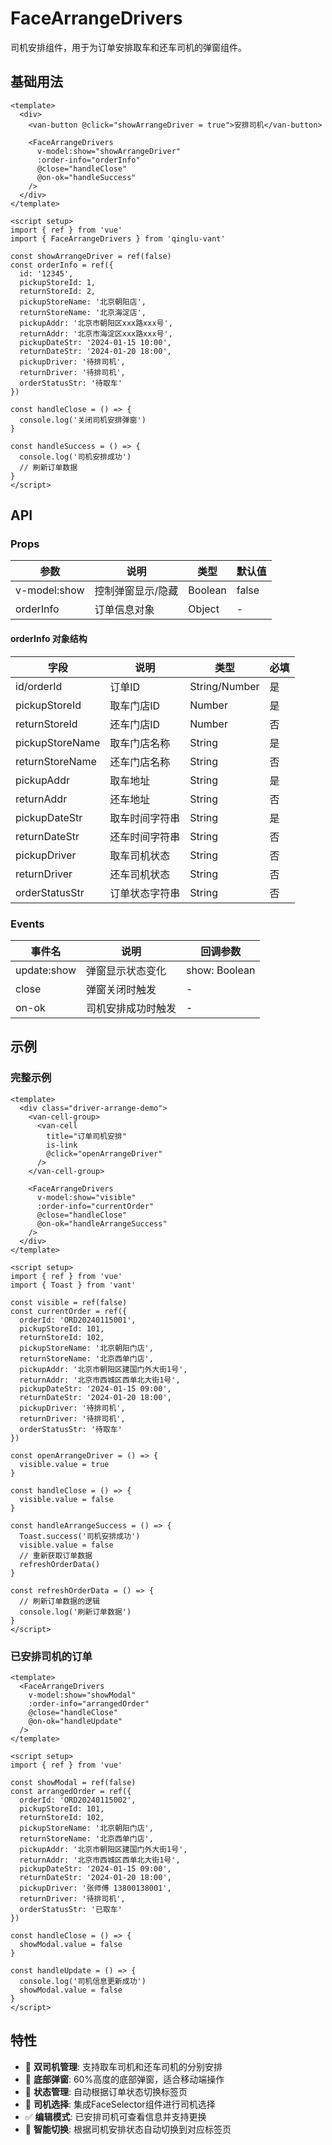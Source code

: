 # FaceArrangeDrivers

司机安排组件，用于为订单安排取车和还车司机的弹窗组件。

## 基础用法

```vue
<template>
  <div>
    <van-button @click="showArrangeDriver = true">安排司机</van-button>

    <FaceArrangeDrivers
      v-model:show="showArrangeDriver"
      :order-info="orderInfo"
      @close="handleClose"
      @on-ok="handleSuccess"
    />
  </div>
</template>

<script setup>
import { ref } from 'vue'
import { FaceArrangeDrivers } from 'qinglu-vant'

const showArrangeDriver = ref(false)
const orderInfo = ref({
  id: '12345',
  pickupStoreId: 1,
  returnStoreId: 2,
  pickupStoreName: '北京朝阳店',
  returnStoreName: '北京海淀店',
  pickupAddr: '北京市朝阳区xxx路xxx号',
  returnAddr: '北京市海淀区xxx路xxx号',
  pickupDateStr: '2024-01-15 10:00',
  returnDateStr: '2024-01-20 18:00',
  pickupDriver: '待排司机',
  returnDriver: '待排司机',
  orderStatusStr: '待取车'
})

const handleClose = () => {
  console.log('关闭司机安排弹窗')
}

const handleSuccess = () => {
  console.log('司机安排成功')
  // 刷新订单数据
}
</script>
```

## API

### Props

| 参数 | 说明 | 类型 | 默认值 |
|------|------|------|--------|
| v-model:show | 控制弹窗显示/隐藏 | Boolean | false |
| orderInfo | 订单信息对象 | Object | - |

#### orderInfo 对象结构

| 字段 | 说明 | 类型 | 必填 |
|------|------|------|------|
| id/orderId | 订单ID | String/Number | 是 |
| pickupStoreId | 取车门店ID | Number | 是 |
| returnStoreId | 还车门店ID | Number | 否 |
| pickupStoreName | 取车门店名称 | String | 是 |
| returnStoreName | 还车门店名称 | String | 否 |
| pickupAddr | 取车地址 | String | 是 |
| returnAddr | 还车地址 | String | 否 |
| pickupDateStr | 取车时间字符串 | String | 是 |
| returnDateStr | 还车时间字符串 | String | 否 |
| pickupDriver | 取车司机状态 | String | 否 |
| returnDriver | 还车司机状态 | String | 否 |
| orderStatusStr | 订单状态字符串 | String | 否 |

### Events

| 事件名 | 说明 | 回调参数 |
|--------|------|----------|
| update:show | 弹窗显示状态变化 | show: Boolean |
| close | 弹窗关闭时触发 | - |
| on-ok | 司机安排成功时触发 | - |

## 示例

### 完整示例

```vue
<template>
  <div class="driver-arrange-demo">
    <van-cell-group>
      <van-cell
        title="订单司机安排"
        is-link
        @click="openArrangeDriver"
      />
    </van-cell-group>

    <FaceArrangeDrivers
      v-model:show="visible"
      :order-info="currentOrder"
      @close="handleClose"
      @on-ok="handleArrangeSuccess"
    />
  </div>
</template>

<script setup>
import { ref } from 'vue'
import { Toast } from 'vant'

const visible = ref(false)
const currentOrder = ref({
  orderId: 'ORD20240115001',
  pickupStoreId: 101,
  returnStoreId: 102,
  pickupStoreName: '北京朝阳门店',
  returnStoreName: '北京西单门店',
  pickupAddr: '北京市朝阳区建国门外大街1号',
  returnAddr: '北京市西城区西单北大街1号',
  pickupDateStr: '2024-01-15 09:00',
  returnDateStr: '2024-01-20 18:00',
  pickupDriver: '待排司机',
  returnDriver: '待排司机',
  orderStatusStr: '待取车'
})

const openArrangeDriver = () => {
  visible.value = true
}

const handleClose = () => {
  visible.value = false
}

const handleArrangeSuccess = () => {
  Toast.success('司机安排成功')
  visible.value = false
  // 重新获取订单数据
  refreshOrderData()
}

const refreshOrderData = () => {
  // 刷新订单数据的逻辑
  console.log('刷新订单数据')
}
</script>
```

### 已安排司机的订单

```vue
<template>
  <FaceArrangeDrivers
    v-model:show="showModal"
    :order-info="arrangedOrder"
    @close="handleClose"
    @on-ok="handleUpdate"
  />
</template>

<script setup>
import { ref } from 'vue'

const showModal = ref(false)
const arrangedOrder = ref({
  orderId: 'ORD20240115002',
  pickupStoreId: 101,
  returnStoreId: 102,
  pickupStoreName: '北京朝阳门店',
  returnStoreName: '北京西单门店',
  pickupAddr: '北京市朝阳区建国门外大街1号',
  returnAddr: '北京市西城区西单北大街1号',
  pickupDateStr: '2024-01-15 09:00',
  returnDateStr: '2024-01-20 18:00',
  pickupDriver: '张师傅 13800138001',
  returnDriver: '待排司机',
  orderStatusStr: '已取车'
})

const handleClose = () => {
  showModal.value = false
}

const handleUpdate = () => {
  console.log('司机信息更新成功')
  showModal.value = false
}
</script>
```

## 特性

- 🚗 **双司机管理**: 支持取车司机和还车司机的分别安排
- 📱 **底部弹窗**: 60%高度的底部弹窗，适合移动端操作
- 🔄 **状态管理**: 自动根据订单状态切换标签页
- 👥 **司机选择**: 集成FaceSelector组件进行司机选择
- ✅ **编辑模式**: 已安排司机可查看信息并支持更换
- 🎯 **智能切换**: 根据司机安排状态自动切换到对应标签页
